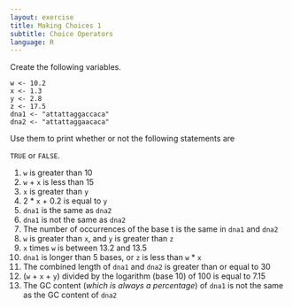 ```yaml
---
layout: exercise
title: Making Choices 1
subtitle: Choice Operators
language: R
---
```


Create the following variables.

```
w <- 10.2
x <- 1.3
y <- 2.8
z <- 17.5
dna1 <- "attattaggaccaca"
dna2 <- "attattaggaacaca"
```

Use them to print whether or not the following statements are 

`TRUE` or `FALSE`.

1. `w` is greater than 10
2. `w` + `x` is less than 15
3. `x` is greater than `y`
4.  2 * `x` + 0.2 is equal to `y`
5. `dna1` is the same as `dna2`
6. `dna1` is not the same as `dna2`
7. The number of occurrences of the base t is the same in `dna1` and `dna2`
8. `w` is greater than `x`, and `y` is greater than `z`
9. `x` times `w` is between 13.2 and 13.5
10. `dna1` is longer than 5 bases, or `z` is less than `w` * `x`
11. The combined length of `dna1` and `dna2` is greater than or equal to 30
12. (`w` + `x` + `y`) divided by the logarithm (base 10) of 100 is equal to 7.15
13. The GC content (*which is always a percentage*) of `dna1` is not the same as 
the GC content of `dna2`
